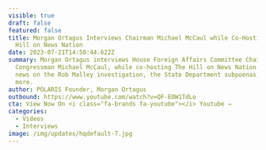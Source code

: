 ```yaml
---
visible: true
draft: false
featured: false
title: Morgan Ortagus Interviews Chairman Michael McCaul while Co-Hosting The
  Hill on News Nation
date: 2023-07-21T14:50:44.622Z
summary: Morgan Ortagus interviews House Foreign Affairs Committee Chairman,
  Congressman Michael McCaul, while co-hosting The Hill on News Nation. He broke
  news on the Rob Malley investigation, the State Department subpoenas, and
  more.
author: POLARIS Founder, Morgan Ortagus
outbound: https://www.youtube.com/watch?v=QF-EOW1TdLo
cta: View Now On <i class="fa-brands fa-youtube"></i> Youtube →
categories:
  - Videos
  - Interviews
image: /img/updates/hqdefault-7.jpg
---
```

